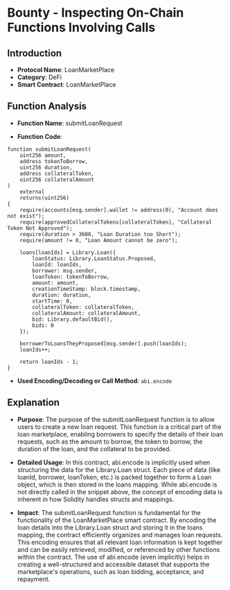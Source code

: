 # Bounty - Inspecting On-Chain Functions Involving Calls

## Introduction

- **Protocol Name**: LoanMarketPlace
- **Category**: DeFi
- **Smart Contract**: LoanMarketPlace

## Function Analysis

- **Function Name**: submitLoanRequest

- **Function Code**:

```
function submitLoanRequest(
    uint256 amount,
    address tokenToBorrow,
    uint256 duration,
    address collateralToken,
    uint256 collateralAmount
)
    external
    returns(uint256)
{
    require(accounts[msg.sender].wallet != address(0), "Account does not exist");
    require(approvedCollateralTokens[collateralToken], "Collateral Token Not Approved");
    require(duration > 3600, "Loan Duration too Short");
    require(amount != 0, "Loan Amount cannot be zero");

    loans[loanIds] = Library.Loan({
        loanStatus: Library.LoanStatus.Proposed,
        loanId: loanIds,
        borrower: msg.sender,
        loanToken: tokenToBorrow,
        amount: amount,
        creationTimeStamp: block.timestamp,
        duration: duration,
        startTime: 0,
        collateralToken: collateralToken,
        collateralAmount: collateralAmount,
        bid: Library.defaultBid(),
        bids: 0
    });

    borrowerToLoansTheyProposed[msg.sender].push(loanIds);
    loanIds++;

    return loanIds - 1;
}
```

- **Used Encoding/Decoding or Call Method**: `abi.encode`

## Explanation

- **Purpose**:
  The purpose of the submitLoanRequest function is to allow users to create a new loan request. This function is a critical part of the loan marketplace, enabling borrowers to specify the details of their loan requests, such as the amount to borrow, the token to borrow, the duration of the loan, and the collateral to be provided.

- **Detailed Usage**:
  In this contract, abi.encode is implicitly used when structuring the data for the Library.Loan struct. Each piece of data (like loanId, borrower, loanToken, etc.) is packed together to form a Loan object, which is then stored in the loans mapping. While abi.encode is not directly called in the snippet above, the concept of encoding data is inherent in how Solidity handles structs and mappings.

- **Impact**:
  The submitLoanRequest function is fundamental for the functionality of the LoanMarketPlace smart contract. By encoding the loan details into the Library.Loan struct and storing it in the loans mapping, the contract efficiently organizes and manages loan requests. This encoding ensures that all relevant loan information is kept together and can be easily retrieved, modified, or referenced by other functions within the contract. The use of abi.encode (even implicitly) helps in creating a well-structured and accessible dataset that supports the marketplace's operations, such as loan bidding, acceptance, and repayment.
